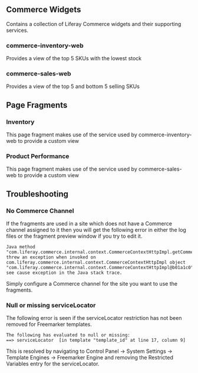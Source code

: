 ## Commerce Widgets

Contains a collection of Liferay Commerce widgets and their supporting services.

### commerce-inventory-web

Provides a view of the top 5 SKUs with the lowest stock

### commerce-sales-web

Provides a view of the top 5 and bottom 5 selling SKUs

## Page Fragments

### Inventory

This page fragment makes use of the service used by commerce-inventory-web to provide a custom view

### Product Performance

This page fragment makes use of the service used by commerce-sales-web to provide a custom view

## Troubleshooting

### No Commerce Channel

If the fragments are used in a site which does not have a Commerce channel assigned to it then you will get the following error in either the log files or the fragment preview window if you try to edit it.

```console
Java method "com.liferay.commerce.internal.context.CommerceContextHttpImpl.getCommerceChannelGroupId()" threw an exception when invoked on com.liferay.commerce.internal.context.CommerceContextHttpImpl object "com.liferay.commerce.internal.context.CommerceContextHttpImpl@b01a1c0"; see cause exception in the Java stack trace.
```

Simply configure a Commerce channel for the site you want to use the fragments.

### Null or missing serviceLocator

The following error is seen if the serviceLocator restriction has not been removed for Freemarker templates.

```console
The following has evaluated to null or missing:
==> serviceLocator  [in template "template_id" at line 17, column 9]
```

This is resolved by navigating to Control Panel -> System Settings -> Template Engines -> Freemarker Engine and removing the Restricted Variables entry for the serviceLocator.
